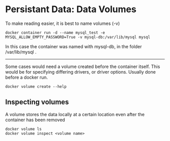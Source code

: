 # Persistant Data: Data Volumes

To make reading easier, it is best to name volumes (-v) 

```
docker container run -d --name mysql_test -e MYSQL_ALLOW_EMPTY_PASSWORD=True -v mysql-db:/var/lib/mysql mysql

```
In this case the container was named with mysql-db, in the folder /var/lib/mysql .

---
Some cases would need a volume created before the container itself. This would be for specifying differing drivers, or driver options. Usually done before a docker run.

```
docker volume create --help
```

## Inspecting volumes 

A volume stores the data locally at a certain location even after the container has been removed 

```
docker volume ls
docker volume inspect <volume name>
```